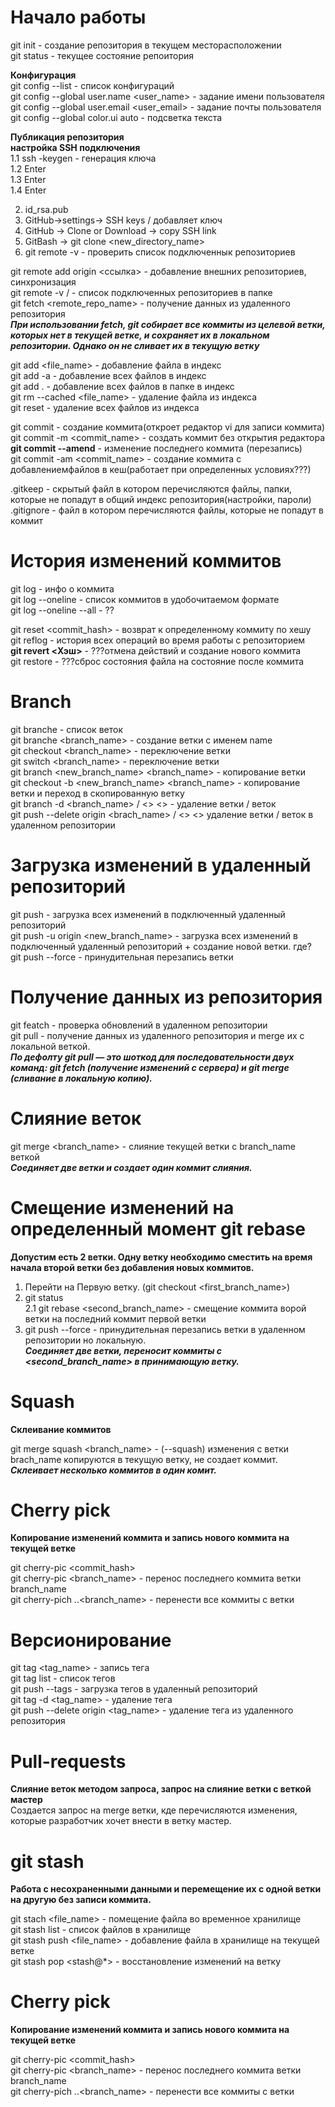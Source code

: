 # Начало работы
git init - создание репозитория в текущем месторасположении  
git status - текущее состояние репоитория  

**Конфигурация**  
git config --list - список конфигураций  
git config --global user.name <user_name> - задание имени пользователя  
git config --global user.email <user_email> - задание почты пользователя  
git config --global color.ui auto - подсветка текста  
   
**Публикация репозитория**  
**настройка SSH подключения**  
1.1 ssh -keygen - генерация ключа  
1.2 Enter  
1.3 Enter  
1.4 Enter   

2. id_rsa.pub  
3. GitHub->settings-> SSH keys / добавляет ключ  
4. GitHub -> Clone or Download -> copy SSH link  
5. GitBash -> git clone <SSH link> <new_directory_name>  
6. git remote -v - проверить список подключеннык репозиториев  
  
git remote add origin <ссылка> - добавление внешних репозиториев, синхронизация  
git remote -v / - список подключенных репозиториев в папке  
git fetch <remote_repo_name> - получение данных из удаленного репозитория  
***При использовании fetch, git собирает все коммиты из целевой ветки, которых нет в текущей ветке, и сохраняет их в локальном репозитории. Однако он не сливает их в текущую ветку***  

git add <file_name> - добавление файла в индекс  
git add -a - добавление всех файлов в индекс  
git add . - добавление всех файлов в папке в индекс  
git rm --cached <file_name> - удаление файла из индекса  
git reset - удаление всех файлов из индекса  

git commit - создание коммита(откроет редактор vi для записи коммита)  
git commit -m <commit_name> - создать коммит без открытия редактора  
**git commit --amend** - изменение последнего коммита (перезапись)  
git commit -am <commit_name> - создание коммита с добавлениемфайлов в кеш(работает при определенных условиях???)  

.gitkeep - скрытый файл в котором перечисляются файлы, папки, которые не попадут в общий индекс репозитория(настройки, пароли)  
.gitignore - файл в котором перечисляются файлы, которые не попадут в коммит  

# История изменений коммитов  

git log - инфо о коммита  
git log --oneline - список коммитов в удобочитаемом формате  
git log --oneline --all  - ??  
  
git reset <commit_hash> - возврат к определенному коммиту по хешу  
git reflog - история всех операций во время работы с репозиторием  
**git revert <Хэш>** - ???отмена действий и создание нового коммита  
git restore <???> - ???сброс состояния файла на состояние после коммита  

# Branch  
git branche - список веток  
git branche <branch_name> - создание ветки с именем name  
git checkout <branch_name> - переключение ветки  
git switch <branch_name> - переключение ветки  
git branch <new_branch_name> <branch_name> - копирование ветки  
git checkout -b <new_branch_name> <branch_name> - копирование ветки и переход в скопированную ветку  
git branch -d <branch_name> / <> <> - удаление ветки / веток  
git push --delete origin <brach_name> / <> <> удаление ветки / веток в удаленном репозитории  

# Загрузка изменений в удаленный репозиторий  
git push - загрузка всех изменений в подключенный удаленный репозиторий  
git push -u origin <new_branch_name> - загрузка всех изменений в подключенный удаленный репозиторий + создание новой ветки. где?  
git push --force - принудительная перезапись ветки  
  
# Получение данных из репозитория  
git featch - проверка обновлений в удаленном репозитории  
git pull - получение данных из удаленного репозитория и merge их с локальной веткой.  
***По дефолту git pull — это шоткод для последовательности двух команд: git fetch (получение изменений с сервера) и git merge (сливание в локальную копию).***  
  
  
# Слияние веток  
git merge <branch_name> - слияние текущей ветки с branch_name веткой  
***Соединяет две ветки и создает один коммит слияния.***  
   
# Смещение изменений на определенный момент git rebase  
**Допустим есть 2 ветки. Одну ветку необходимо сместить на время начала второй ветки без добавления новых коммитов.**  
1. Перейти на Первую ветку. (git checkout <first_branch_name>)  
2. git status  
2.1  git rebase <second_branch_name> - смещение коммита ворой ветки на последний коммит первой ветки  
3. git push --force - принудительная перезапись ветки в удаленном репозитории но локальную.  
***Соединяет две ветки, переносит коммиты с <second_branch_name> в принимающую ветку.***  
   
# Squash  
**Склеивание коммитов**    

git merge squash <branch_name> - (--squash) изменения с ветки brach_name копируются в текущую ветку, не создает коммит.  
***Склеивает несколько коммитов в один комит.***  
   
# Cherry pick  
**Копирование изменений коммита и запись нового коммита на текущей ветке**  

git cherry-pic <commit_hash>   
git cherry-pic <branch_name> - перенос последнего коммита ветки branch_name  
git cherry-pich ..<branch_name> - перенести все коммиты с ветки       
   
# Версионирование  
git tag <tag_name> - запись тега  
git tag list - список тегов  
git push --tags - загрузка тегов в удаленный репозиторий  
git tag -d <tag_name> - удаление тега  
git push --delete  origin <tag_name> - удаление тега из удаленного репозитория  
  
# Pull-requests  
**Слияние веток методом запроса, запрос на слияние ветки с веткой мастер**  
 Создается запрос на merge ветки, кде перечисляются изменения, которые разработчик хочет внести в ветку мастер.  

# git stash  
**Работа с несохраненными данными и перемещение их с одной ветки на другую без записи коммита.**  

git stach <file_name> - помещение файла во временное хранилище  
git stash list - список файлов в хранилище  
git stash push <file_name> - добавление файла в хранилище на текущей ветке  
git stash pop <stash@*> - восстановление изменений на ветку  
  

  
# Cherry pick  
**Копирование изменений коммита и запись нового коммита на текущей ветке**  

git cherry-pic <commit_hash>   
git cherry-pic <branch_name> - перенос последнего коммита ветки branch_name  
git cherry-pich ..<branch_name> - перенести все коммиты с ветки    
